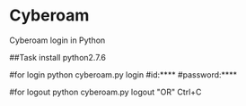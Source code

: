 # Cyberoam
Cyberoam login in Python

##Task
install python2.7.6

#for login
python cyberoam.py login
#id:****
#password:****

#for logout
python cyberoam.py logout "OR" Ctrl+C
